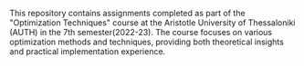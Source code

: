 This repository contains assignments completed as part of the "Optimization Techniques" course at the Aristotle University of Thessaloniki (AUTH) in the 7th semester(2022-23). The course focuses on various optimization methods and techniques, providing both theoretical insights and practical implementation experience.
